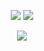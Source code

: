 <p align="center">
    <img src="https://github-readme-stats.vercel.app/api?username=TomFinet&theme=midnight-purple&show_icons=true&hide_border=true&include_all_commits=true&count_private=true" />
    <img src="https://github-readme-stats.vercel.app/api/top-langs/?username=TomFinet&theme=midnight-purple&layout=compact&hide_border=true&langs_count=8&hide=html,css,blade,makefile,batchfile,shell" />
</p>

<div align="center">
    <a href="https://www.linkedin.com/in/tom-finet-ba9a78243/"><img src="https://img.shields.io/badge/LinkedIn-0077B5?style=for-the-badge&logo=linkedin&logoColor=white" /></a>
</div>

